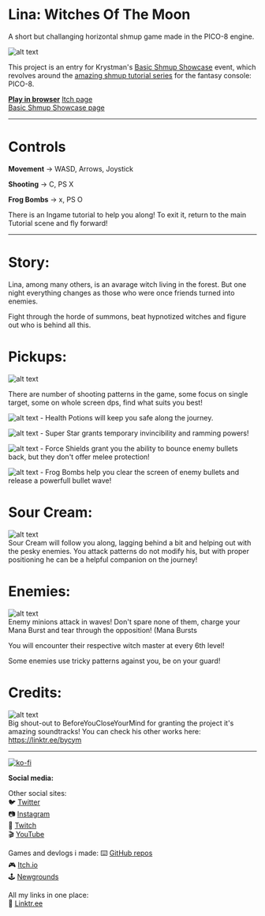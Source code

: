# Lina: Witches Of The Moon

A short but challanging horizontal shmup game made in the PICO-8 engine.

![alt text](https://img.itch.zone/aW1hZ2UvMTY4NzQ4My8xMDA4MzM3Mi5naWY=/347x500/n3600d.gif)

This project is an entry for Krystman's [Basic Shmup Showcase](https://itch.io/jam/basic-shmup) event, which revolves around the [amazing shmup tutorial series](https://www.youtube.com/watch?v=81WM_cjp9fo) for the fantasy console: PICO-8.

[**Play in browser**](https://achie72.github.io/lina-witches-of-the-moon/)
[Itch page](https://achie.itch.io/lina-witches-of-the-moon)  
[Basic Shmup Showcase page](https://itch.io/jam/basic-shmup/rate/1687483)  

---

# Controls

**Movement** -> WASD, Arrows, Joystick

**Shooting** -> C, PS X

**Frog Bombs** -> x, PS O

There is an Ingame tutorial to help you along! To exit it, return to the main Tutorial scene and fly forward!

---

# Story:
Lina, among many others, is an avarage witch living in the forest. But one night everything changes as those who were once friends turned into enemies.

Fight through the horde of summons, beat hypnotized witches and figure out who is behind all this.

# Pickups:

![alt text](https://img.itch.zone/aW1nLzEwMTA1MTA4LnBuZw==/original/qFVttW.png)  

There are number of shooting patterns in the game, some focus on single target, some on whole screen dps, find what suits you best!

![alt text](https://img.itch.zone/aW1nLzEwMTA1MTUxLnBuZw==/original/V7N9Z5.png) - Health Potions will keep you safe along the journey.

![alt text](https://img.itch.zone/aW1nLzEwMTA1MTUyLnBuZw==/original/GwEhvC.png) - Super Star grants temporary invincibility and ramming powers!

![alt text](https://img.itch.zone/aW1nLzEwMTA1MTU0LnBuZw==/original/Bvg2Rs.png) - Force Shields grant you the ability to bounce enemy bullets back, but they don't offer melee protection!

![alt text](https://img.itch.zone/aW1nLzEwMTA1MTU1LnBuZw==/original/ORnLI8.png) - Frog Bombs help you clear the screen of enemy bullets and release a powerfull bullet wave!

# Sour Cream:  

![alt text](https://img.itch.zone/aW1nLzEwMTA1MzUwLnBuZw==/original/HVuq1I.png)  
Sour Cream will follow you along, lagging behind a bit and helping out with the pesky enemies. You attack patterns do not modify his, but with proper positioning he can be a helpful companion on the journey!

# Enemies:  

![alt text](https://img.itch.zone/aW1nLzEwMTA1MjUxLmdpZg==/original/Qv6GVk.gif)  
Enemy minions attack in waves! Don't spare none of them, charge your Mana Burst and tear through the opposition! (Mana Bursts

You will encounter their respective witch master at every 6th level!

Some enemies use tricky patterns against you, be on your guard!

# Credits:
 
![alt text](https://img.itch.zone/aW1nLzEwMTA1NDIwLnBuZw==/original/o6nnSY.png)  
Big shout-out to BeforeYouCloseYourMind for granting the project it's amazing soundtracks! You can check his other works here:
https://linktr.ee/bycym


---  

[![ko-fi](https://www.ko-fi.com/img/githubbutton_sm.svg)](https://ko-fi.com/L4L81GBPX)

**Social media:**  

Other social sites:  
🐦 [Twitter](https://twitter.com/Achie7240)  
📷 [Instagram](https://www.instagram.com/justanerdlife/)  
🎥 [Twitch](https://www.twitch.tv/achie7240)  
🎬 [YouTube](https://www.youtube.com/channel/UCzWXrvo-Pj7_KDv4w4q-4Kg)  


Games and devlogs i made:
⌨️ [GitHub repos](https://github.com/Achie72)  
🎮 [Itch.io](https://achie.itch.io/)  
🕹️ [Newgrounds](https://achie72.newgrounds.com/)  

All my links in one place:  
🌳 [Linktr.ee](https://linktr.ee/AchieGameDev)  

